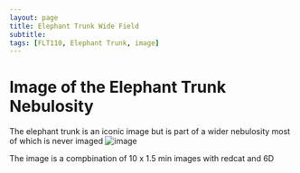 ```yaml
---
layout: page
title: Elephant Trunk Wide Field 
subtitle: 
tags: [FLT110, Elephant Trunk, image]
---
```


# Image of the Elephant Trunk Nebulosity

The elephant trunk is an iconic image but is part of a wider nebulosity most of which is never imaged
![image][ET]

The image is a compbination of 10 x 1.5 min images with redcat and 6D

[ET]:../assets/img/astrophotos/20200814_Wide_ET.jpg